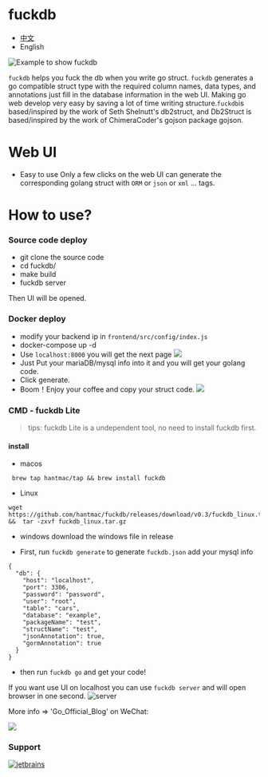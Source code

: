 
# fuckdb
- [中文](https://github.com/hantmac/fuckdb/blob/master/README_zh.md)
- English

![Example to show fuckdb](http://static.vue2.net/db.gif)

`fuckdb` helps you fuck the db when you write go struct.
`fuckdb` generates a go compatible struct type with the required column names, data types, and annotations just fill in the database information in the web UI. Making go web develop very easy by saving a lot of time writing structure.`fuckdb`is based/inspired by the work of Seth Shelnutt's db2struct, and Db2Struct is based/inspired by the work of ChimeraCoder's gojson package gojson.
# Web UI
- Easy to use
Only a few clicks on the web UI can generate the corresponding golang struct with `ORM` or `json` or `xml` ... tags.
# How to use?

### Source code deploy
- git clone the source code
- cd fuckdb/
- make build
- fuckdb server

Then UI will be opened.

### Docker deploy
- modify your backend ip in  `frontend/src/config/index.js`
- docker-compose up -d
- Use `localhost:8000` you will get the next page
![](https://tva1.sinaimg.cn/large/006tNbRwgy1g9w1ru6tl4j31wb0u0aft.jpg)
- Just Put your mariaDB/mysql info into it and you will get your golang code.
- Click generate.
- Boom！Enjoy your coffee and copy your struct code.
![](https://tva1.sinaimg.cn/large/006tNbRwly1g9w531osobj31u90u0jzq.jpg)

### CMD - fuckdb Lite
> tips: fuckdb Lite is a undependent tool, no need to install fuckdb first.
#### install
- macos 
 ```
  brew tap hantmac/tap && brew install fuckdb
 ```
- Linux 

 ```
wget https://github.com/hantmac/fuckdb/releases/download/v0.3/fuckdb_linux.tar.gz &&  tar -zxvf fuckdb_linux.tar.gz
  ```
  
- windows 
  download the windows file in release

- First,  run `fuckdb generate` to generate `fuckdb.json` add your mysql info
```
{
  "db": {
    "host": "localhost",
    "port": 3306,
    "password": "password",
    "user": "root",
    "table": "cars",
    "database": "example",
    "packageName": "test",
    "structName": "test",
    "jsonAnnotation": true,
    "gormAnnotation": true
  }
}
```

- then run `fuckdb go` and get your code!

If you want use UI on localhost you can use `fuckdb server` and will open browser in one second.
![server](https://z3.ax1x.com/2021/05/03/gmYPe0.gif)

More info => 'Go_Official_Blog' on WeChat:

![](https://user-gold-cdn.xitu.io/2020/3/27/1711c6a37c75e3fb?w=142&h=142&f=jpeg&s=10725)

### Support

[![jetbrains](https://s1.ax1x.com/2020/03/26/G9uQoR.png)]( https://www.jetbrains.com/?from=fuckdb)
